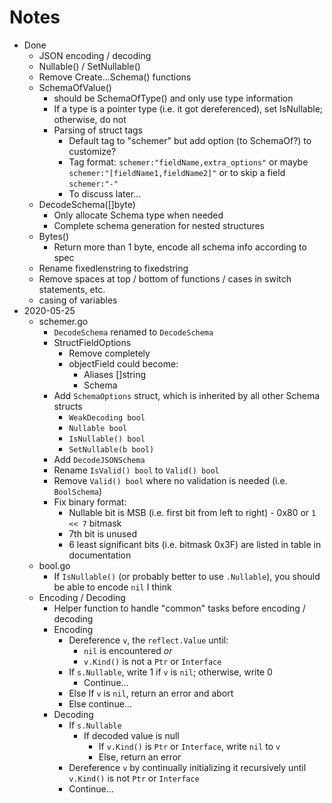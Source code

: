 # Notes

- Done
    - JSON encoding / decoding
    - Nullable() / SetNullable()
    - Remove Create...Schema() functions
    - SchemaOfValue()
        - should be SchemaOfType() and only use type information
        - If a type is a pointer type (i.e. it got dereferenced), set IsNullable; otherwise,
            do not
        - Parsing of struct tags
            - Default tag to "schemer" but add option (to SchemaOf?) to customize?
            - Tag format: `schemer:"fieldName,extra_options"`
                or maybe `schemer:"[fieldName1,fieldName2]"`
                or to skip a field `schemer:"-"`
            - To discuss later...
    - DecodeSchema([]byte)
        - Only allocate Schema type when needed
        - Complete schema generation for nested structures
    - Bytes()
        - Return more than 1 byte, encode all schema info according to spec
    - Rename fixedlenstring to fixedstring
    - Remove spaces at top / bottom of functions / cases in switch statements, etc.
    - casing of variables
- 2020-05-25
     - schemer.go
        - `DecodeSchema` renamed to `DecodeSchema`
        - StructFieldOptions
            - Remove completely
            - objectField could become:
                - Aliases []string
                - Schema
        - Add `SchemaOptions` struct, which is inherited by all other Schema structs
            - `WeakDecoding bool`
            - `Nullable bool`
            - `IsNullable() bool`
            - `SetNullable(b bool)`
        - Add `DecodeJSONSchema`
        - Rename `IsValid() bool` to `Valid() bool`
        - Remove `Valid() bool` where no validation is needed (i.e. `BoolSchema`)
        - Fix binary format:
            - Nullable bit is MSB (i.e. first bit from left to right) - 0x80 or `1 << 7` bitmask
            - 7th bit is unused
            - 6 least significant bits (i.e. bitmask 0x3F) are listed in table in documentation
    - bool.go
        - If `IsNullable()` (or probably better to use `.Nullable`), you should be able to encode `nil` I think
    - Encoding / Decoding
        - Helper function to handle "common" tasks before encoding / decoding
        - Encoding
            - Dereference `v`, the `reflect.Value` until:
                - `nil` is encountered *or*
                - `v.Kind()` is not a `Ptr` or `Interface`
            - If `s.Nullable`, write 1 if `v` is `nil`; otherwise, write 0
                - Continue...
            - Else If `v` is `nil`, return an error and abort
            - Else continue...
        - Decoding
            - If `s.Nullable`
                - If decoded value is null
                    - If `v.Kind()` is `Ptr` or `Interface`, write `nil` to `v`
                    - Else, return an error
            - Dereference `v` by continually initializing it recursively until `v.Kind()` is not `Ptr` or `Interface`
            - Continue...